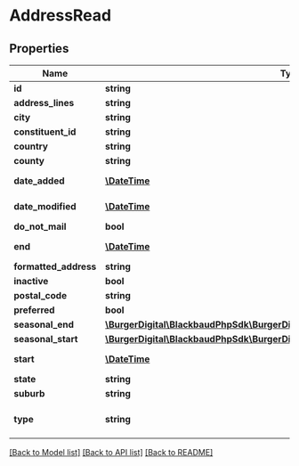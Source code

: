 # AddressRead

## Properties
Name | Type | Description | Notes
------------ | ------------- | ------------- | -------------
**id** | **string** | The immutable system record ID of the address. | [optional] 
**address_lines** | **string** | The address lines. | [optional] 
**city** | **string** | The city of the address. | [optional] 
**constituent_id** | **string** | The immutable system record ID of the constituent associated with the address. | [optional] 
**country** | **string** | The country of the address. | [optional] 
**county** | **string** | The county of the address. | [optional] 
**date_added** | [**\DateTime**](\DateTime.md) | The date when the address was created. Includes an offset from UTC in &lt;a href&#x3D;\&quot;https://tools.ietf.org/html/rfc3339\&quot;&gt;ISO-8601 format: &lt;/a&gt;&lt;i&gt;1969-11-21T10:29:43-04:00&lt;/i&gt;. | [optional] 
**date_modified** | [**\DateTime**](\DateTime.md) | The date when the address was last modified. Includes an offset from UTC in &lt;a href&#x3D;\&quot;https://tools.ietf.org/html/rfc3339\&quot;&gt;ISO-8601 format: &lt;/a&gt;&lt;i&gt;1969-11-21T10:29:43-04:00&lt;/i&gt;. | [optional] 
**do_not_mail** | **bool** | Indicates whether the constituent requests not to be contacted at this address. | [optional] 
**end** | [**\DateTime**](\DateTime.md) | The date when the constituent ceased to reside at this address. Uses &lt;a href&#x3D;\&quot;https://tools.ietf.org/html/rfc3339\&quot;&gt;ISO-8601 format: &lt;/a&gt;&lt;i&gt;1969-11-21T10:29:43&lt;/i&gt;. | [optional] 
**formatted_address** | **string** | This computed field retrieves the formatted address in the configured format of the country. | [optional] 
**inactive** | **bool** | This computed field indicates that the address is active if the current date is before any &lt;code&gt;end&lt;/code&gt; date. | [optional] 
**postal_code** | **string** | The postal code of the address. | [optional] 
**preferred** | **bool** | Indicates whether this is the constituent&#x27;s preferred address. | [optional] 
**seasonal_end** | [**\BurgerDigital\BlackbaudPhpSdk\BurgerDigital\BlackbaudPhpSdk\Models\FuzzyDate**](FuzzyDate.md) |  | [optional] 
**seasonal_start** | [**\BurgerDigital\BlackbaudPhpSdk\BurgerDigital\BlackbaudPhpSdk\Models\FuzzyDate**](FuzzyDate.md) |  | [optional] 
**start** | [**\DateTime**](\DateTime.md) | The date when the constituent began residing at this address. Uses &lt;a href&#x3D;\&quot;https://tools.ietf.org/html/rfc3339\&quot;&gt;ISO-8601 format: &lt;/a&gt;&lt;i&gt;1969-11-21T10:29:43&lt;/i&gt;. | [optional] 
**state** | **string** | The state of the address. | [optional] 
**suburb** | **string** | The suburb of the address. | [optional] 
**type** | **string** | The address type. Available values are the entries in the &lt;a href&#x3D;\&quot;https://developer.sky.blackbaud.com/docs/services/56b76470069a0509c8f1c5b3/operations/ListAddressTypes\&quot;&gt;&lt;b&gt;Address Types&lt;/b&gt;&lt;/a&gt; table. | [optional] 

[[Back to Model list]](../../README.md#documentation-for-models) [[Back to API list]](../../README.md#documentation-for-api-endpoints) [[Back to README]](../../README.md)


